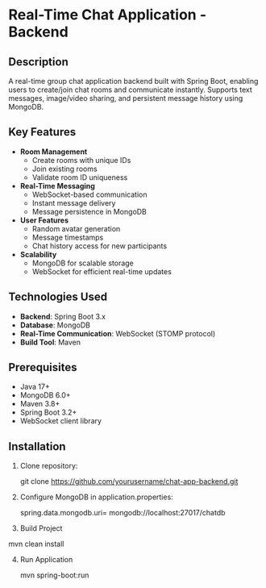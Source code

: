 # Real-Time Chat Application - Backend

## Description
A real-time group chat application backend built with Spring Boot, enabling users to create/join chat rooms and communicate instantly. Supports text messages, image/video sharing, and persistent message history using MongoDB.

## Key Features
- **Room Management** 
  - Create rooms with unique IDs
  - Join existing rooms
  - Validate room ID uniqueness
- **Real-Time Messaging**
  - WebSocket-based communication
  - Instant message delivery
  - Message persistence in MongoDB
- **User Features**
  - Random avatar generation
  - Message timestamps
  - Chat history access for new participants
- **Scalability**
  - MongoDB for scalable storage
  - WebSocket for efficient real-time updates

## Technologies Used
- **Backend**: Spring Boot 3.x
- **Database**: MongoDB
- **Real-Time Communication**: WebSocket (STOMP protocol)
- **Build Tool**: Maven

## Prerequisites
- Java 17+
- MongoDB 6.0+
- Maven 3.8+
- Spring Boot 3.2+
- WebSocket client library

## Installation
1. Clone repository:
 
   git clone https://github.com/yourusername/chat-app-backend.git
   
2. Configure MongoDB in application.properties:
   
   spring.data.mongodb.uri= mongodb://localhost:27017/chatdb

3. Build Project

  mvn clean install
  
4. Run Application

   mvn spring-boot:run





